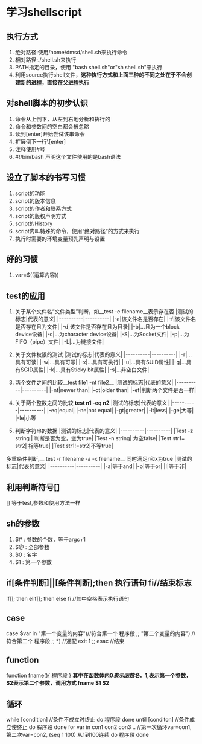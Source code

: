 # 学习shellscript
## 执行方式
1. 绝对路径:使用/home/dmsd/shell.sh来执行命令
2. 相对路径:./shell.sh来执行
3. PATH指定的目录，使用 "bash shell.sh"or"sh shell.sh"来执行
4. 利用source执行shell文件，__这种执行方式和上面三种的不同之处在于不会创建新的进程，直接在父进程执行__
## 对shell脚本的初步认识
1. 命令从上倒下，从左到右地分析和执行的
2. 命令和参数间的空白都会被忽略
3. 读到[enter]开始尝试该串命令
4. 扩展倒下一行\\[enter]
5. 注释使用#号
6. #!/bin/bash 声明这个文件使用的是bash语法
## 设立了脚本的书写习惯
1. script的功能
2. script的版本信息
3. script的作者和联系方式
4. script的版权声明方式
5. script的History
6. script内叫特殊的命令，使用“绝对路径”的方式来执行
7. 执行时需要的环境变量预先声明与设置
## 好的习惯
1. var=$((运算内容))




## test的应用
1. 关于某个文件名“文件类型”判断，如__test -e filename__表示存在否
|测试的标志|代表的意义|
|----------|----------|
|-e|该文件名是否存在|
|-f|该文件名是否存在且为文件|
|-d|该文件是否存在且为目录|
|-b|...且为一个block device设备|
|-c|...为character device设备|
|-S|...为Socket文件|
|-p|...为FIFO（pipe）文件|
|-L|...为链接文件|

2. 关于文件权限的测试
|测试的标志|代表的意义|
|----------|----------|
|-r|...具有可读|
|-w|...具有可写|
|-x|...具有可执行|
|-u|...具有SUID属性|
|-g|...具有SGID属性|
|-k|...具有Sticky bit属性|
|-s|...非空白文件|

3. 两个文件之间的比较__test file1 -nt file2__
|测试的标志|代表的意义|
|----------|----------|
|-nt|newer than|
|-ot|older than|
|-ef|判断两个文件是否一样|

4. 关于两个整数之间的比较 __test n1 -eq n2__
|测试的标志|代表的意义|
|----------|----------|
|-eq|equal|
|-ne|not equal|
|-gt|greater|
|-lt|less|
|-ge|大等|
|-le|小等

5. 判断字符串的数据 
|测试的标志|代表的意义|
|----------|----------|
|Test -z string | 判断是否为空，空为true|
|Test -n string| 为空false|
|Test str1= str2| 相等true|
|Test str1!=str2|不等true|

多重条件判断,__ test -r filename  -a -x filename__ 同时满足r和x为true
|测试的标志|代表的意义|
|----------|----------|
|-a|等于and|
|-o|等于or|
|!|等于非|
## 利用判断符号[]
[] 等于test,参数和使用方法一样
## sh的参数
1. $# : 参数的个数，等于argc+1
2. $@ : 全部参数
3. $0 : 名字
4. $1 : 第一个参数
## if[条件判断]||[条件判断];then 执行语句  fi//结束标志
if[];  then   elif[];  then else fi   //其中空格表示执行语句
## case
case $var in
  "第一个变量的内容")//符合第一个
    程序段
    ;;
  "第二个变量的内容") //符合第二个
    程序段
    ;;
  \*) //通配
    exit 1
    ;;
esac  //结束
## function
function fname(){
    程序段
    }
__其中在函数体内$0表示函数名，$1,表示第一个参数，$2表示第二个参数，调用方式  fname $1 $2__
## 循环
while [condition] //条件不成立时终止
do
    程序段
done
until [conditon]  //条件成立使终止
do
    程序段
done
for var in con1 con2 con3 ..  //第一次循环var=con1,第二次var=con2, (seq 1 100) 从1到100连续
do
    程序段
done
